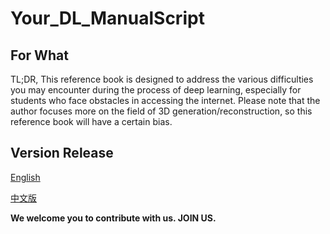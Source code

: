 # Your_DL_ManualScript
## For What
TL;DR, This reference book is designed to address the various difficulties you may encounter during the process of deep learning, especially for students who face obstacles in accessing the internet. Please note that the author focuses more on the field of 3D generation/reconstruction, so this reference book will have a certain bias.
## Version Release
[English]()

[中文版]()


**We welcome you to contribute with us. JOIN US.**
